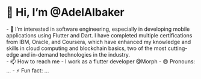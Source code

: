 <h1> 👋 Hi, I’m @AdelAlbaker</h1>
- 👀 I’m interested in software engineering, especially in developing mobile applications using Flutter and Dart.
  I have completed multiple certifications from IBM, Oracle, and Coursera,
  which have enhanced my knowledge and skills in cloud computing and blockchain basics, two of the most cutting-edge and in-demand technologies in the industry.<br>
- 📫 How to reach me 
- I work as a flutter developer @Morph
- 😄 Pronouns: ...
- ⚡ Fun fact: ...

<!---
AdelAlbaker/AdelAlbaker is a ✨ special ✨ repository because its `README.md` (this file) appears on your GitHub profile.
You can click the Preview link to take a look at your changes.
--->
